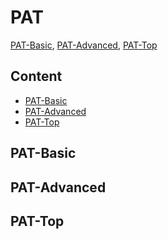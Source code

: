 # PAT
[PAT-Basic](https://pintia.cn/problem-sets/994805260223102976/problems), [PAT-Advanced](https://pintia.cn/problem-sets/994805342720868352/problems), [PAT-Top](https://pintia.cn/problem-sets/994805148990160896/problems)

## Content
 * [PAT-Basic](#pat-basic)
 * [PAT-Advanced](#pat-advanced)
 * [PAT-Top](#pat-top)

## PAT-Basic









## PAT-Advanced









## PAT-Top
